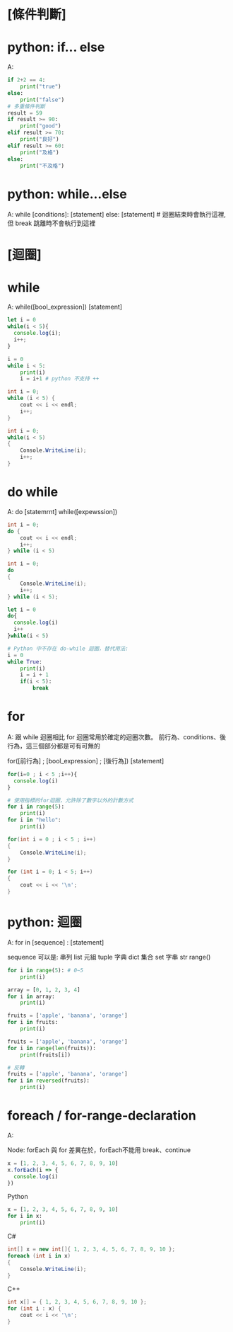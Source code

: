 

# [條件判斷]

# python: if... else
A:

```py
if 2+2 == 4:
    print("true")
else:
    print("false")
# 多重條件判斷
result = 59
if result >= 90:
    print("good")
elif result >= 70:
    print("良好")
elif result >= 60:
    print("及格")
else:
    print("不及格")
```

# python: while...else
A:
while [conditions]:
    [statement]
else:
    [statement] # 迴圈結束時會執行這裡, 但 break 跳離時不會執行到這裡


# [迴圈]

# while
A:
while([bool_expression]) [statement]

```js
let i = 0
while(i < 5){
  console.log(i);
  i++;
}
```
```py
i = 0
while i < 5:
    print(i)
    i = i+1 # python 不支持 ++
```
```C++
int i = 0;
while (i < 5) {
    cout << i << endl;
    i++;
}
```
```cs
int i = 0;
while(i < 5)
{
    Console.WriteLine(i);
    i++;
}
```

# do while
A:
do [statemrnt] 
while([expewssion])

```c++
int i = 0;
do {
    cout << i << endl;
    i++;
} while (i < 5)
```
```cs
int i = 0;
do
{
    Console.WriteLine(i);
    i++;
} while (i < 5);
```
```js
let i = 0
do{
  console.log(i)
  i++
}while(i < 5)
```
```py
# Python 中不存在 do-while 迴圈，替代用法:
i = 0
while True:
    print(i)
    i = i + 1
    if(i < 5):
        break
```

# for
A:
跟 while 迴圈相比 for 迴圈常用於確定的迴圈次數。
前行為、conditions、後行為，這三個部分都是可有可無的

for([前行為] ; [bool_expression] ; [後行為]) 
    [statement]

```js
for(i=0 ; i < 5 ;i++){
  console.log(i)
}
```
```py
# 使用指標的for迴圈，允許除了數字以外的計數方式
for i in range(5):
    print(i)
for i in "hello":
    print(i)
```
```cs
for(int i = 0 ; i < 5 ; i++)
{
    Console.WriteLine(i);
}
```
```c++
for (int i = 0; i < 5; i++) 
{
    cout << i << '\n';
}
```

# python: 迴圈
A:
for <item> in [sequence] :
    [statement]

sequence 可以是:
    串列 list
    元組 tuple
    字典 dict
    集合 set
    字串 str
    range()

```py
for i in range(5): # 0~5
    print(i)

array = [0, 1, 2, 3, 4]
for i in array:
    print(i)

fruits = ['apple', 'banana', 'orange']
for i in fruits:
    print(i)

fruits = ['apple', 'banana', 'orange']
for i in range(len(fruits)):
    print(fruits[i])

# 反轉
fruits = ['apple', 'banana', 'orange']
for i in reversed(fruits):
    print(i)
```

# foreach / for-range-declaration
A:

Node:
forEach 與 for 差異在於，forEach不能用 break、continue
```js
x = [1, 2, 3, 4, 5, 6, 7, 8, 9, 10]
x.forEach(i => {
  console.log(i)
})
```

Python
```py
x = [1, 2, 3, 4, 5, 6, 7, 8, 9, 10]
for i in x:
    print(i)
```

C#
```cs
int[] x = new int[]{ 1, 2, 3, 4, 5, 6, 7, 8, 9, 10 };
foreach (int i in x)
{
    Console.WriteLine(i);
}
```

C++
```c++
int x[] = { 1, 2, 3, 4, 5, 6, 7, 8, 9, 10 };
for (int i : x) {
    cout << i << '\n';
}
```

# 



